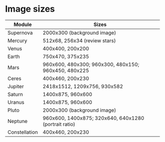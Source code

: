 # Image sizes

| Module        | Sizes                                                 |
| ------------- | ----------------------------------------------------- |
| Supernova     | 2000x300 (background image)                           |
| Mercury       | 512x68, 256x34 (review stars)                         |
| Venus         | 400x400, 200x200                                      |
| Earth         | 750x470, 375x235                                      |
| Mars          | 960x600, 480x300; 960x300, 480x150; 960x450, 480x225  |
| Ceres         | 400x460, 200x230                                      |
| Jupiter       | 2418x1512, 1209x756, 930x582                          |
| Saturn        | 1400x875, 960x600                                     |
| Uranus        | 1400x875, 960x600                                     |
| Pluto         | 2000x300 (background image)                           |
| Neptune       | 960x600, 1400x875; 320x640, 640x1280 (portrait ratio) |
| Constellation | 400x460, 200x230                                      |
